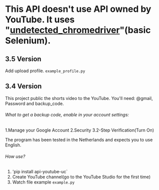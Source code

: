 # This API doesn't use API owned by YouTube. It uses "[undetected_chromedriver](https://github.com/ultrafunkamsterdam/undetected-chromedriver)"(basic Selenium).

## **3.5** Version

Add upload profile. `example_profile.py`

## **3.4** Version

This project public the shorts video to the YouTube.
You'll need: @gmail, Password and backup_code.

###### What to get a backup code, enable in your account settings:
1.Manage your Google Account
2.Security
3.2-Step Verification(Turn On)

The program has been tested in the Netherlands and expects you to use English.

###### How use? 
1. 'pip install api-youtube-uc`
2. Create YouTube channel(go to the YouTube Studio for the first time)
3. Watch file example `example.py`
